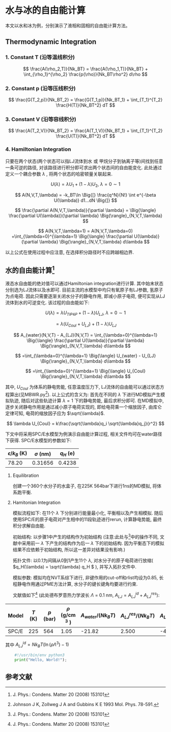 # 水与冰的自由能计算

  本文以水和冰为例，分别演示了液相和固相的自由能计算方法。


## Thermodynamic Integration

### 1. Constant T (沿等温线积分)
$$
\frac{A(\rho_2,T)}{Nk_BT} = \frac{A(\rho_1,T)}{Nk_BT} + \int_{\rho_1}^{\rho_2} \frac{p(\rho)}{Nk_BT\rho^2} d\rho
$$

### 2. Constant p (沿等压线积分)
$$
\frac{G(T_2,p)}{Nk_BT_2} = \frac{G(T_1,p)}{Nk_BT_1} + \int_{T_1}^{T_2} \frac{H(T)}{Nk_BT^2} dT
$$

### 3. Constant V (沿等容线积分)
$$
\frac{A(T_2,V)}{Nk_BT_2} = \frac{A(T_1,V)}{Nk_BT_1} + \int_{T_1}^{T_2} \frac{U(T)}{Nk_BT^2} dT
$$

### 4. Hamiltonian Integration
只要在两个状态(两个状态可以指LJ流体到水 或 甲烷分子到钠离子等)间找到任意一条可逆的路径, 对该路径进行积分即可求出两个状态间的自由能变化. 此处通过定义一个耦合参数 $\lambda$ , 将两个状态的哈密顿量关联起来. 

$$
U(\lambda) = \lambda U_1 + (1-\lambda) U_2 , ~\lambda = 0\sim1
$$

$$
A(N,V,T,\lambda) = -k_BT\ln \Big{[} \frac{q^N}{N!} \int e^{-\beta U(\lambda)} d1...dN \Big{]}
$$

$$
\frac{\partial A(N,V,T,\lambda)}{\partial \lambda} =   \Big{\langle} \frac{\partial U(\lambda)}{\partial \lambda}  \Big{\rangle}_{N,V,T,\lambda}
$$

$$
A(N,V,T,\lambda=1) = A(N,V,T,\lambda=0)  +\int_{\lambda=0}^{\lambda=1}  \Big{\langle} \frac{\partial U(\lambda)}{\partial \lambda}  \Big{\rangle}_{N,V,T,\lambda} d\lambda
$$

以上公式在使用过程中应注意, 在选择积分路径时不应跨越相边界.

## 水的自由能计算[^1]

  液态水自由能的绝对值可以通过Hamiltonian integration进行计算. 其中始末状态分别选为LJ流体以及水即可. 目前主流的水模型中均只有氧原子有LJ参数, 氢原子为点电荷. 因此只需要逐渐关闭水分子的静电作用, 即减小原子电荷, 便可实现从LJ流体到水的可逆变化. 该过程的自由能如下:

$$
U(\lambda) = \lambda U_{TIP4P} + (1-\lambda) U_{LJ} , ~\lambda = 0\sim1
$$

$$
 = \lambda (U_{Coul} + U_{LJ}) + (1-\lambda) U_{LJ} 
$$
<!--
$$
 = \lambda (k\frac{q_1 q_2}{r^2} + U_{LJ}) + (1-\lambda) U_{LJ} 
$$

$$
 =  k\frac{\sqrt{\lambda}q_1 \sqrt{\lambda}q_2}{r^2} + \lambda(U_{LJ}) + (1-\lambda) U_{LJ} 
$$
-->
$$
A_{water}(N,V,T) - A_{LJ}(N,V,T)  = \int_{\lambda=0}^{\lambda=1}  \Big{\langle} \frac{\partial U(\lambda)}{\partial \lambda} \Big{\rangle}_{N,V,T,\lambda} d\lambda 
$$

$$
=\int_{\lambda=0}^{\lambda=1}  \Big{\langle} U_{water} - U_{LJ} \Big{\rangle}_{N,V,T,\lambda} d\lambda
$$

$$
=\int_{\lambda=0}^{\lambda=1}  \Big{\langle} U_{Coul} \Big{\rangle}_{N,V,T,\lambda} d\lambda
$$

其中, $U_{Coul}$ 为体系的静电势能, 任意温度压力下, LJ流体的自由能可以通过状态方程算出(见MBWR.py[^2]). 以上公式的含义为: 首先在不同的 $\lambda$ 下进行MD模拟产生模拟轨迹, 随后对这些轨迹计算 $\lambda=1$ 下的静电势能, 最后求积分即可. 在MD模拟中, 逐步关闭静电作用是通过减小原子电荷实现的, 即给电荷乘一个缩放因子, 由库仑定律可知, 电荷的缩放因子应为 $\sqrt{\lambda}$.

$$
\lambda U_{Coul} = k\frac{\sqrt{\lambda}q_i \sqrt{\lambda}q_j}{r^2}
$$

下文中将采用SPC/E水模型为例演示自由能计算过程, 相关文件均可在water路径下获得. 
SPC/E水模型的参数如下:

|  $\epsilon /k_B$ (K)   | $\sigma$ (nm)  | $q_H$ (e) |
|  ----                | ----         | ----    |
| 78.20                | 0.31656      | 0.4238  |

1. Equilibration
   
   创建一个360个水分子的水盒子, 在225K 564bar下进行1ns的MD模拟, 将体系跑平衡. 
   
2. Hamitonian Integration
   
   模拟流程如下: 在11个 $\lambda$ 下分别进行能量最小化, 平衡相以及产生相模拟. 随后使用SPC/E的原子电荷对产生相中的11段轨迹进行rerun, 计算静电势能, 最终积分求解自由能. 
   
   初始结构: 以步骤1中产生的结构作为初始结构 (注意:此处与[^1]中的操作不同, 文献中采用前一 $\lambda$ 下产生的结构作为后一 $\lambda$ 下的初始结构. 因为平衡态下的模拟结果不应依赖于初始结构, 所以这一差异对结果没有影响.)
 
   拓扑文件: 以0.1为间隔从0到1产生11个 $\lambda$, 对水分子的原子电荷进行放缩( $q_H(\lambda) = \sqrt{\lambda} q_H $ ), 并写入拓扑文件中.

   模拟参数: 模拟均在NVT系综下进行, 非键作用的cut-off和rlist均设为0.85, 长程静电作用通过PME方法计算, 水分子的键长键角均要进行约束.

   文献值如下[^1] (此处德布罗意热力学波长 $\Lambda$ = 0.1 nm, $A_{LJ} =A_{LJ}^{id} + A_{LJ}^{res}$):
   
| Model   | $T$ (K)  | $p$ (bar) | $\rho$  (g/cm $^3$ ) | $A_{water}/(Nk_BT)$ | $A_{LJ}^{res}/(Nk_BT)$ | $A_{LJ}^{id}/(Nk_BT)$ | $\Delta A/(Nk_BT)$ |
|  ----   | ----     | ----      | ----              | ----              | ----                   | ----                  | ----               | 
| SPC/E | 225 | 564 | 1.05 | -21.82 | 2.500 | -4.350 | -19.97|

其中 $A_{LJ}^{id} = Nk_BT(\ln(\rho\Lambda^3)-1)$

```python
    #!/usr/bin/env python3
    print("Hello, World!");
```



## 参考文献
[^1]: J. Phys.: Condens. Matter 20 (2008) 153101
[^2]:  Johnson J K, Zollweg J A and Gubbins K E 1993 Mol. Phys. 78-591.

